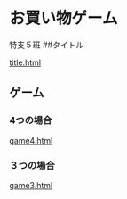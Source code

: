 # お買い物ゲーム
特支５班
##タイトル

[title.html](https://hi-raaaaaaaaaaaaaaaaaaaaaaaaaaa.github.io/shopping/title.html)

## ゲーム
### 4つの場合

[game4.html](https://hi-raaaaaaaaaaaaaaaaaaaaaaaaaaa.github.io/shopping/game4.html)


### ３つの場合

[game3.html](https://hi-raaaaaaaaaaaaaaaaaaaaaaaaaaa.github.io/shopping/game3.html)
